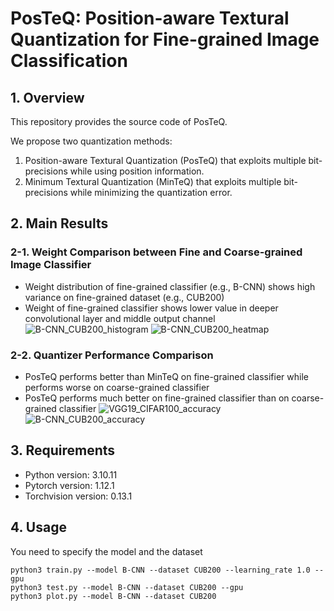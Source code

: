 # PosTeQ: Position-aware Textural Quantization for Fine-grained Image Classification


## 1. Overview
This repository provides the source code of PosTeQ.

We propose two quantization methods:  
1. Position-aware Textural Quantization (PosTeQ) that exploits multiple bit-precisions while using position information.
2. Minimum Textural Quantization (MinTeQ) that exploits multiple bit-precisions while minimizing the quantization error.


## 2. Main Results

### 2-1. Weight Comparison between Fine and Coarse-grained Image Classifier
- Weight distribution of fine-grained classifier (e.g., B-CNN) shows high variance on fine-grained dataset (e.g., CUB200)
- Weight of fine-grained classifier shows lower value in deeper convolutional layer and middle output channel
![B-CNN_CUB200_histogram](https://github.com/woo-joo/PosTeQ/assets/71494469/48a8b037-12fc-4838-b655-c4f835942fbb)
![B-CNN_CUB200_heatmap](https://github.com/woo-joo/PosTeQ/assets/71494469/1ce3bc77-716f-4aaa-b307-62911eead553)

### 2-2. Quantizer Performance Comparison
- PosTeQ performs better than MinTeQ on fine-grained classifier while performs worse on coarse-grained classifier
- PosTeQ performs much better on fine-grained classifier than on coarse-grained classifier
![VGG19_CIFAR100_accuracy](https://github.com/woo-joo/PosTeQ/assets/71494469/e36c79f4-660e-41ff-9590-fcab86946683)
![B-CNN_CUB200_accuracy](https://github.com/woo-joo/PosTeQ/assets/71494469/a2f147ba-1362-4d7f-8e07-daf626d797b3)


## 3. Requirements
- Python version: 3.10.11
- Pytorch version: 1.12.1
- Torchvision version: 0.13.1


## 4. Usage
You need to specify the model and the dataset
```
python3 train.py --model B-CNN --dataset CUB200 --learning_rate 1.0 --gpu
python3 test.py --model B-CNN --dataset CUB200 --gpu
python3 plot.py --model B-CNN --dataset CUB200
```
